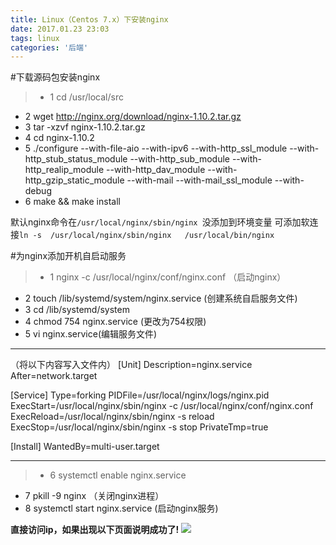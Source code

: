 ```yaml
---
title: Linux（Centos 7.x）下安装nginx
date: 2017.01.23 23:03
tags: linux
categories: '后端'
---
```


#下载源码包安装nginx

>* 1  cd /usr/local/src
* 2  wget http://nginx.org/download/nginx-1.10.2.tar.gz
* 3  tar -xzvf nginx-1.10.2.tar.gz 
* 4  cd nginx-1.10.2
* 5  ./configure  --with-file-aio  --with-ipv6 --with-http_ssl_module  --with-http_stub_status_module --with-http_sub_module --with-http_realip_module --with-http_dav_module --with-http_gzip_static_module --with-mail   --with-mail_ssl_module   --with-debug  
* 6  make && make install

默认nginx命令在` /usr/local/nginx/sbin/nginx  `没添加到环境变量
可添加软连接` ln -s  /usr/local/nginx/sbin/nginx   /usr/local/bin/nginx `

#为nginx添加开机自启动服务

> * 1 nginx -c /usr/local/nginx/conf/nginx.conf   （启动nginx）
* 2 touch /lib/systemd/system/nginx.service (创建系统自启服务文件)
* 3 cd /lib/systemd/system
* 4 chmod 754 nginx.service (更改为754权限)
* 5 vi nginx.service(编辑服务文件)

***
（将以下内容写入文件内）
[Unit]
Description=nginx.service
After=network.target

[Service]
Type=forking
PIDFile=/usr/local/nginx/logs/nginx.pid
ExecStart=/usr/local/nginx/sbin/nginx -c /usr/local/nginx/conf/nginx.conf
ExecReload=/usr/local/nginx/sbin/nginx -s reload
ExecStop=/usr/local/nginx/sbin/nginx -s stop
PrivateTmp=true

[Install]
WantedBy=multi-user.target
***
> * 6 systemctl enable nginx.service
* 7 pkill -9 nginx （关闭nginx进程）
* 8 systemctl start nginx.service (启动nginx服务)

**直接访问ip，如果出现以下页面说明成功了!**
![](http://upload-images.jianshu.io/upload_images/4101261-387f8aaf318d7464.png?imageMogr2/auto-orient/strip%7CimageView2/2/w/1240)